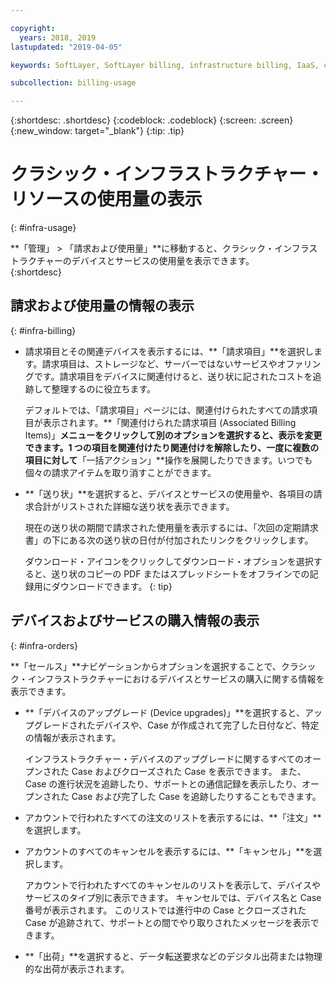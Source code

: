 ```yaml
---

copyright:
  years: 2018, 2019
lastupdated: "2019-04-05"

keywords: SoftLayer, SoftLayer billing, infrastructure billing, IaaS, cost, orders, IaaS usage, invoice

subcollection: billing-usage

---
```


{:shortdesc: .shortdesc}
{:codeblock: .codeblock}
{:screen: .screen}
{:new_window: target="_blank"}
{:tip: .tip}


# クラシック・インフラストラクチャー・リソースの使用量の表示
{: #infra-usage}

**「管理」 > 「請求および使用量」**に移動すると、クラシック・インフラストラクチャーのデバイスとサービスの使用量を表示できます。  
{:shortdesc}

## 請求および使用量の情報の表示
{: #infra-billing}

* 請求項目とその関連デバイスを表示するには、**「請求項目」**を選択します。請求項目は、ストレージなど、サーバーではないサービスやオファリングです。請求項目をデバイスに関連付けると、送り状に記されたコストを追跡して整理するのに役立ちます。

  デフォルトでは、「請求項目」ページには、関連付けられたすべての請求項目が表示されます。**「関連付けられた請求項目 (Associated Billing Items)」**メニューをクリックして別のオプションを選択すると、表示を変更できます。1 つの項目を関連付けたり関連付けを解除したり、一度に複数の項目に対して**「一括アクション」**操作を展開したりできます。いつでも個々の請求アイテムを取り消すことができます。
* **「送り状」**を選択すると、デバイスとサービスの使用量や、各項目の請求合計がリストされた詳細な送り状を表示できます。

   現在の送り状の期間で請求された使用量を表示するには、「次回の定期請求書」の下にある次の送り状の日付が付加されたリンクをクリックします。

   ダウンロード・アイコンをクリックしてダウンロード・オプションを選択すると、送り状のコピーの PDF またはスプレッドシートをオフラインでの記録用にダウンロードできます。 {: tip}

## デバイスおよびサービスの購入情報の表示
{: #infra-orders}

**「セールス」**ナビゲーションからオプションを選択することで、クラシック・インフラストラクチャーにおけるデバイスとサービスの購入に関する情報を表示できます。

* **「デバイスのアップグレード (Device upgrades)」**を選択すると、アップグレードされたデバイスや、Case が作成されて完了した日付など、特定の情報が表示されます。

  インフラストラクチャー・デバイスのアップグレードに関するすべてのオープンされた Case およびクローズされた Case を表示できます。 また、Case の進行状況を追跡したり、サポートとの通信記録を表示したり、オープンされた Case および完了した Case を追跡したりすることもできます。
* アカウントで行われたすべての注文のリストを表示するには、**「注文」**を選択します。
* アカウントのすべてのキャンセルを表示するには、**「キャンセル」**を選択します。

  アカウントで行われたすべてのキャンセルのリストを表示して、デバイスやサービスのタイプ別に表示できます。 キャンセルでは、デバイス名と Case 番号が表示されます。 このリストでは進行中の Case とクローズされた Case が追跡されて、サポートとの間でやり取りされたメッセージを表示できます。  
* **「出荷」**を選択すると、データ転送要求などのデジタル出荷または物理的な出荷が表示されます。
